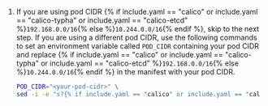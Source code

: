 1. If you are using pod CIDR {% if include.yaml == "calico" or include.yaml == "calico-typha" or include.yaml == "calico-etcd" %}`192.168.0.0/16`{% else %}`10.244.0.0/16`{% endif %}, skip to the next step. If you
   are using a different pod CIDR, use the following commands to set an environment
   variable called `POD_CIDR` containing your pod CIDR and
   replace {% if include.yaml == "calico" or include.yaml == "calico-typha" or include.yaml == "calico-etcd" %}`192.168.0.0/16`{% else %}`10.244.0.0/16`{% endif %} in the manifest with your pod CIDR.

   ```bash
   POD_CIDR="<your-pod-cidr>" \
   sed -i -e "s?{% if include.yaml == "calico" or include.yaml == "calico-typha" or include.yaml == "calico-etcd" %}192.168.0.0/16{% else %}10.244.0.0/16{% endif %}?$POD_CIDR?g" {{include.yaml}}.yaml
   ```
